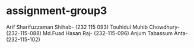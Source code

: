 # assignment-group3
Arif Sharifuzzaman Shihab- (232 115 093)
Touhidul Muhib Chowdhury- (232-115-088)
Md.Fuad Hasan Raj- (232-115-096)
Anjum Tabassum Anta- (232-115-102)
